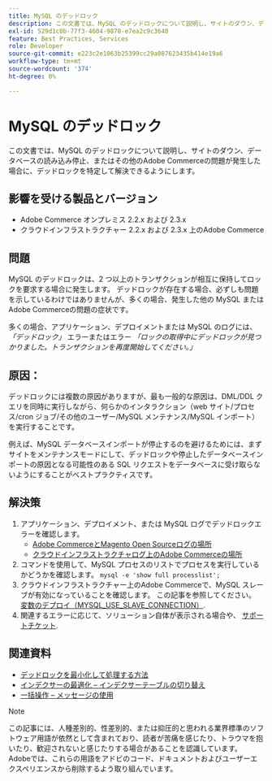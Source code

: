 ```yaml
---
title: MySQL のデッドロック
description: この文書では、MySQL のデッドロックについて説明し、サイトのダウン、データベースの読み込み停止、またはその他のAdobe Commerceの問題が発生した場合に、デッドロックを特定して解決できるようにします。
exl-id: 529d1c0b-77f3-4604-9878-e7ea2c9c3640
feature: Best Practices, Services
role: Developer
source-git-commit: e223c2e1063b25399cc29a087623435b414e19a6
workflow-type: tm+mt
source-wordcount: '374'
ht-degree: 0%

---
```


# MySQL のデッドロック

この文書では、MySQL のデッドロックについて説明し、サイトのダウン、データベースの読み込み停止、またはその他のAdobe Commerceの問題が発生した場合に、デッドロックを特定して解決できるようにします。

## 影響を受ける製品とバージョン

* Adobe Commerce オンプレミス 2.2.x および 2.3.x
* クラウドインフラストラクチャー 2.2.x および 2.3.x 上のAdobe Commerce

## 問題

MySQL のデッドロックは、2 つ以上のトランザクションが相互に保持してロックを要求する場合に発生します。 デッドロックが存在する場合、必ずしも問題を示しているわけではありませんが、多くの場合、発生した他の MySQL またはAdobe Commerceの問題の症状です。

多くの場合、アプリケーション、デプロイメントまたは MySQL のログには、 *「デッドロック」* エラーまたはエラー *「ロックの取得中にデッドロックが見つかりました。トランザクションを再度開始してください。」*

## 原因：

デッドロックには複数の原因がありますが、最も一般的な原因は、DML/DDL クエリを同時に実行しながら、何らかのインタラクション（web サイト/プロセス/cron ジョブ/その他のユーザー/MySQL メンテナンス/MySQL インポート）を実行することです。

例えば、MySQL データベースインポートが停止するのを避けるためには、まずサイトをメンテナンスモードにして、デッドロックや停止したデータベースインポートの原因となる可能性のある SQL リクエストをデータベースに受け取らないようにすることがベストプラクティスです。

## 解決策

1. アプリケーション、デプロイメント、または MySQL ログでデッドロックエラーを確認します。
   * [Adobe CommerceとMagento Open Sourceログの場所](https://experienceleague.adobe.com/docs/commerce-operations/configuration-guide/cli/enable-logging.html)
   * [クラウドインフラストラクチャログ上のAdobe Commerceの場所](https://experienceleague.adobe.com/docs/commerce-cloud-service/user-guide/develop/test/log-locations.html)
1. コマンドを使用して、MySQL プロセスのリストでプロセスを実行しているかどうかを確認します。 `mysql -e 'show full processlist';`
1. クラウドインフラストラクチャー上のAdobe Commerceで、MySQL スレーブが有効になっていることを確認します。 この記事を参照してください。 [変数のデプロイ（MYSQL\_USE\_SLAVE\_CONNECTION）](https://experienceleague.adobe.com/docs/commerce-cloud-service/user-guide/configure/env/stage/variables-deploy.html#mysql_use_slave_connection).
1. 関連するエラーに応じて、ソリューション自体が表示される場合や、 [サポートチケット](/help/help-center-guide/help-center/magento-help-center-user-guide.md#submit-ticket).

## 関連資料

* [デッドロックを最小化して処理する方法](https://dev.mysql.com/doc/refman/5.7/en/innodb-deadlocks-handling.html)
* [インデクサーの最適化 – インデクサーテーブルの切り替え](https://developer.adobe.com/commerce/php/development/components/indexing/optimization/)
* [一括操作 – メッセージの使用](https://developer.adobe.com/commerce/php/development/components/message-queues/bulk-operations/)

>[!NOTE]
>
>この記事には、人種差別的、性差別的、または抑圧的と思われる業界標準のソフトウェア用語が依然として含まれており、読者が苦痛を感じたり、トラウマを抱いたり、歓迎されないと感じたりする場合があることを認識しています。 Adobeでは、これらの用語をアドビのコード、ドキュメントおよびユーザーエクスペリエンスから削除するよう取り組んでいます。

